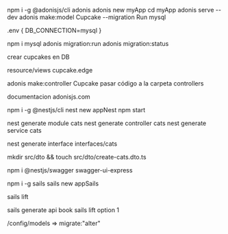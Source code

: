 <!-- ------------------------------- ADONIS -------------------------------- -->
npm i -g @adonisjs/cli
adonis
adonis new myApp
cd myApp
adonis serve --dev
adonis make:model Cupcake --migration
Run mysql

.env 
{
  DB_CONNECTION=mysql
}

npm i mysql
adonis migration:run
adonis migration:status

crear cupcakes en DB

resource/views cupcake.edge

adonis make:controller Cupcake
pasar código a la carpeta controllers

documentacion adonisjs.com


<!-- -------------------------------- NEST --------------------------------- -->

npm i -g @nestjs/cli
nest new appNest
npm start

nest generate module cats
nest generate controller cats
nest generate service cats

nest generate interface interfaces/cats

mkdir src/dto && touch src/dto/create-cats.dto.ts

npm i @nestjs/swagger swagger-ui-express


<!-- -------------------------------- SAILS -------------------------------- -->
npm i -g sails 
sails new appSails

sails lift

sails generate api book
sails lift
option 1 

/config/models => migrate:"alter" 